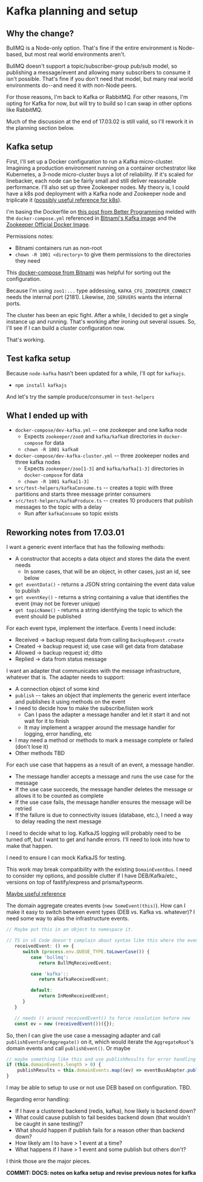# Kafka planning and setup

## Why the change?

BullMQ is a Node-only option. That's fine if the entire environment is Node-based, but most real world environments aren't.

BullMQ doesn't support a topic/subscriber-group pub/sub model, so publishing a message/event and allowing many subscribers to consume it isn't possible. That's fine if you don't need that model, but many real world environments do--and need it with non-Node peers.

For those reasons, I'm back to Kafka or RabbitMQ. For other reasons, I'm opting for Kafka for now, but will try to build so I can swap in other options like RabbitMQ.

Much of the discussion at the end of 17.03.02 is still valid, so I'll rework it in the planning section below.

## Kafka setup

First, I'll set up a Docker configuration to run a Kafka micro-cluster. Imagining a production environment running on a container orchestrator like Kubernetes, a 3-node micro-cluster buys a lot of reliability. If it's scaled for linebacker, each node can be fairly small and still deliver reasonable performance. I'll also set up three Zookeeper nodes. My theory is, I could have a k8s pod deployment with a Kafka node and Zookeeper node and triplicate it ([possibly useful reference for k8s](https://learnk8s.io/kafka-ha-kubernetes)).

I'm basing the Dockerfile on [this post from Better Programming](https://betterprogramming.pub/kafka-docker-run-multiple-kafka-brokers-and-zookeeper-services-in-docker-3ab287056fd5) melded with the `docker-compose.yml` referenced in [Bitnami's Kafka image](https://hub.docker.com/r/bitnami/kafka) and the [Zookeeper Official Docker Image](https://hub.docker.com/_/zookeeper).

Permissions notes:

-  Bitnami containers run as non-root
-  `chown -R 1001 <directory>` to give them permissions to the directories they need

This [docker-compose from Bitnami](https://github.com/bitnami/bitnami-docker-kafka/blob/master/docker-compose-cluster.yml) was helpful for sorting out the configuration.

Because I'm using `zoo1:...` type addessing, `KAFKA_CFG_ZOOKEEPER_CONNECT` needs the internal port (2181). Likewise, `ZOO_SERVERS` wants the internal ports.

The cluster has been an epic fight. After a while, I decided to get a single instance up and running. That's working after ironing out several issues. So, I'll see if I can build a cluster configuration now.

That's working.

## Test kafka setup

Because `node-kafka` hasn't been updated for a while, I'll opt for `kafkajs`.

-  `npm install kafkajs`

And let's try the sample produce/consumer in `test-helpers`

## What I ended up with

-  `docker-compose/dev-kafka.yml` -- one zookeeper and one kafka node
   -  Expects `zookeeper/zoo0` and `kafka/kafka0` directories in `docker-compose` for data
   -  `chown -R 1001 kafka0`
-  `docker-compose/dev-kafka-cluster.yml` -- three zookeeper nodes and three kafka nodes
   -  Expects `zookeeper/zoo[1-3]` and `kafka/kafka[1-3]` directories in `docker-compose` for data
   -  `chown -R 1001 kafka[1-3]`
-  `src/test-helpers/kafkaConsume.ts` -- creates a topic with three partitions and starts three message printer consumers
-  `src/test-helpers/kafkaProduce.ts` -- creates 10 producers that publish messages to the topic with a delay
   -  Run after `kafkaConsume` so topic exists

## Reworking notes from 17.03.01

I want a generic event interface that has the following methods:

-  A constructor that accepts a data object and stores the data the event needs
   -  In some cases, that will be an object, in other cases, just an id, see below
-  `get eventData()` - returns a JSON string containing the event data value to publish
-  `get eventKey()` - returns a string containing a value that identifies the event (may not be forever unique)
-  `get topicName()` - returns a string identifying the topic to which the event should be published

For each event type, implement the interface. Events I need include:

-  Received -> backup request data from calling `BackupRequest.create`
-  Created -> backup request id; use case will get data from database
-  Allowed -> backup request id; ditto
-  Replied -> data from status message

I want an adapter that communicates with the message infrastructure, whatever that is. The adapter needs to support:

-  A connection object of some kind
-  `publish` -- takes an object that implements the generic event interface and publishes it using methods on the event
-  I need to decide how to make the subscribe/listen work
   -  Can I pass the adapter a message handler and let it start it and not wait for it to finish
   -  It may implement a wrapper around the message handler for logging, error handling, etc
-  I may need a method or methods to mark a message complete or failed (don't lose it)
-  Other methods TBD

For each use case that happens as a result of an event, a message handler.

-  The message handler accepts a message and runs the use case for the message
-  If the use case succeeds, the message handler deletes the message or allows it to be counted as complete
-  If the use case fails, the message handler ensures the message will be retried
-  If the failure is due to connectivity issues (database, etc.), I need a way to delay reading the next message

I need to decide what to log. KafkaJS logging will probably need to be turned off, but I want to get and handle errors. I'll need to look into how to make that happen.

I need to ensure I can mock KafkaJS for testing.

This work may break compatibility with the existing `DomainEventBus`. I need to consider my options, and possible clutter if I have DEB/Kafka/etc., versions on top of fastify/express and prisma/typeorm.

[Maybe useful reference](https://www.wwt.com/article/our-experience-with-kafkajs)

The domain aggregate creates events (`new SomeEvent(this)`). How can I make it easy to switch between event types (DEB vs. Kafka vs. whatever)? I need some way to alias the infrastructure events.

```typescript
// Maybe put this in an object to namespace it.

// TS in vS Code doesn't complain about syntax like this where the events are classes
   receivedEvent: () => {
      switch (process.env.QUEUE_TYPE.toLowerCase()) {
         case 'bullmq':
            return BullMqReceivedEvent;

         case 'kafka'::
            return KafkaReceivedEvent;

         default:
            return InMemReceivedEvent;
      }
   }

   // needs () around receivedEvent() to force resolution before new
   const ev = new (receivedEvent())({});
```

So, then I can give the use case a messaging adapter and call `publishEventsForAggregate()` on it, which would iterate the `AggregateRoot`'s domain events and call `publishEvent()`. Or maybe

```typescript
// maybe something like this and use publishResults for error handling
if (this.domainEvents.length > 0) {
	publishResults = this.domainEvents.map((ev) => eventBusAdapter.publish(ev));
}
```

I may be able to setup to use or not use DEB based on configuration. TBD.

Regarding error handling:

-  If I have a clustered backend (redis, kafka), how likely is backend down?
-  What could cause publish to fail besides backend down (that wouldn't be caught in sane testing)?
-  What should happen if publish fails for a reason other than backend down?
-  How likely am I to have > 1 event at a time?
-  What happens if I have > 1 event and some publish but others don't?

I think those are the major pieces.

**COMMIT: DOCS: notes on kafka setup and revise previous notes for kafka**
